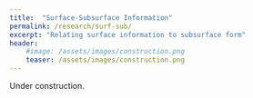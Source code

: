 ```yaml
---
title:  "Surface-Subsurface Information"
permalink: /research/surf-sub/
excerpt: "Relating surface information to subsurface form"
header:
    #image: /assets/images/construction.png
    teaser: /assets/images/construction.png
---
```


Under construction.
